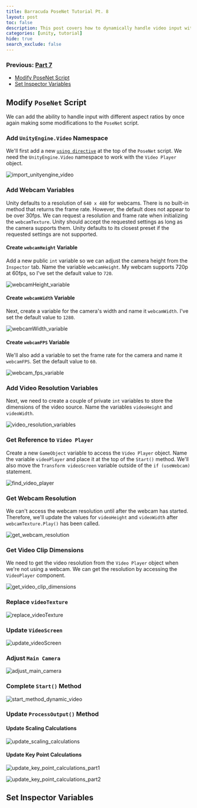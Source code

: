```yaml
---
title: Barracuda PoseNet Tutorial Pt. 8
layout: post
toc: false
description: This post covers how to dynamically handle video input with different aspect ratios.
categories: [unity, tutorial]
hide: true
search_exclude: false
---
```


### Previous: [Part 7](https://christianjmills.com/unity/tutorial/2020/11/15/Barracuda-PoseNet-Tutorial-7.html)

* [Modify PoseNet Script](#modify-posenet-script)
* [Set Inspector Variables](#set-inspector-variables)

## Modify `PoseNet` Script

We can add the ability to handle input with different aspect ratios by once again making some modifications to the `PoseNet` script.

### Add `UnityEngine.Video` Namespace

We'll first add a new [`using directive`](https://docs.microsoft.com/en-us/dotnet/csharp/language-reference/keywords/using-directive) at the top of the `PoseNet` script. We need the `UnityEngine.Video` namespace to work with the `Video Player` object.

![import_unityengine_video](\images\barracuda-posenet-tutorial\import_unityengine_video.png)

### Add Webcam Variables

Unity defaults to a resolution of `640 x 480` for webcams. There is no built-in method that returns the frame rate. However, the default does not appear to be over 30fps.  We can request a resolution and frame rate when initializing the `webcamTexture`. Unity should accept the requested settings as long as the camera supports them. Unity defaults to its closest preset if the requested settings are not supported.

#### Create `webcamHeight` Variable

Add a new public `int` variable so we can adjust the camera height from the `Inspector` tab. Name the variable `webcamHeight`. My webcam supports 720p at 60fps, so I've set the default value to `720`.

![webcamHeight_variable](\images\barracuda-posenet-tutorial\webcamHeight_variable.png)

#### Create `webcamWidth` Variable

Next, create a variable for the camera's width and name it `webcamWidth`. I've set the default value to `1280`.

![webcamWidth_variable](\images\barracuda-posenet-tutorial\webcamWidth_variable.png)

#### Create `webcamFPS` Variable

We'll also add a variable to set the frame rate for the camera and name it `webcamFPS`. Set the default value to `60`.

![webcam_fps_variable](\images\barracuda-posenet-tutorial\webcam_fps_variable.png)



### Add Video Resolution Variables

Next, we need to create a couple of private `int` variables to store the dimensions of the video source. Name the variables `videoHeight` and `videoWidth`.

![video_resolution_variables](\images\barracuda-posenet-tutorial\video_resolution_variables.png)



### Get Reference to `Video Player`

Create a new `GameObject` variable to access the `Video Player` object. Name the variable `videoPlayer` and place it at the top of the `Start()` method. We'll also move the `Transform videoScreen` variable outside of the `if (useWebcam)` statement.

![find_video_player](\images\barracuda-posenet-tutorial\find_video_player.png)



### Get Webcam Resolution

We can't access the webcam resolution until after the webcam has started. Therefore, we'll update the values for `videoHeight` and `videoWidth` after `webcamTexture.Play()` has been called.

![get_webcam_resolution](\images\barracuda-posenet-tutorial\get_webcam_resolution.png)



### Get Video Clip Dimensions

We need to get the video resolution from the `Video Player` object when we're not using a webcam. We can get the resolution by accessing the `VideoPlayer` component.

![get_video_clip_dimensions](\images\barracuda-posenet-tutorial\get_video_clip_dimensions.png)

### Replace `videoTexture`

![replace_videoTexture](\images\barracuda-posenet-tutorial\replace_videoTexture.png)

### Update `VideoScreen`

![update_videoScreen](\images\barracuda-posenet-tutorial\update_videoScreen.png)

### Adjust `Main Camera`

![adjust_main_camera](\images\barracuda-posenet-tutorial\adjust_main_camera.png)

### Complete `Start()` Method

![start_method_dynamic_video](\images\barracuda-posenet-tutorial\start_method_dynamic_video_4.png)



### Update `ProcessOutput()` Method



#### Update Scaling Calculations



![update_scaling_calculations](\images\barracuda-posenet-tutorial\update_scaling_calculations.png)





#### Update Key Point Calculations



![update_key_point_calculations_part1](\images\barracuda-posenet-tutorial\update_key_point_calculations_part1.png)



![update_key_point_calculations_part2](\images\barracuda-posenet-tutorial\update_key_point_calculations_part2.png)



## Set Inspector Variables

